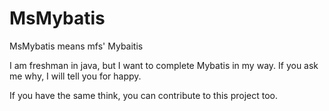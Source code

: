 # MsMybatis
MsMybatis means mfs' Mybaitis

I am freshman in java, but I want to complete Mybatis in my way.
If you ask me why, I will tell you for happy.

If you have the same think, you can contribute to this project too.

